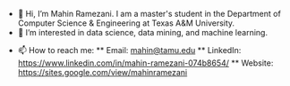 - 👋 Hi, I’m Mahin Ramezani. I am a master's student in the Department of Computer Science & Engineering at Texas A&M University.
- 👀 I’m interested in data science, data mining, and machine learning.

<!--- 
- 🌱 I’m currently learning ...
- 💞️ I’m looking to collaborate on ...
--->
- 📫 How to reach me: 
**  Email: mahin@tamu.edu
**  LinkedIn: https://www.linkedin.com/in/mahin-ramezani-074b8654/
**   Website: https://sites.google.com/view/mahinramezani


<!---
Mahinramezani/Mahinramezani is a ✨ special ✨ repository because its `README.md` (this file) appears on your GitHub profile.
You can click the Preview link to take a look at your changes.
--->
